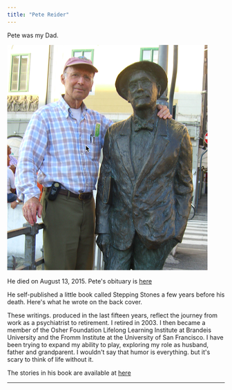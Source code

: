 ```yaml
---
title: "Pete Reider"
---
```


Pete was my Dad. 

![Pete Reider](/images/dad/dad-and-joyce.png)

He died on August 13, 2015. Pete's obituary is [here](https://www.legacy.com/us/obituaries/sfgate/name/arthur-reider-obituary?id=16690573)

He self-published a little book called Stepping Stones a few years before his death. Here's what he wrote on the back cover.

These writings. produced in the last fifteen years, reflect the journey from work as a psychiatrist to retirement. I retired in 2003. I then became a member of the Osher Foundation Lifelong Learning Institute at Brandeis University and the Fromm Institute at the University of San Francisco. I have been trying to expand my ability to play, exploring my role as husband, father and grandparent. I wouldn't say that humor is everything. but it's scary to think of life without it.

The stories in his book are available at [here](../dad/index.md)

---